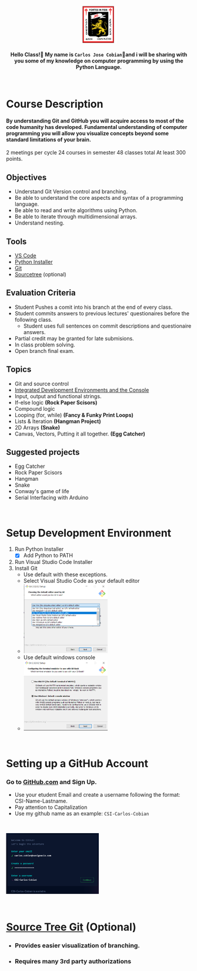 <div style="text-align:center">
        <img    src="images/csi.png" 
                title="Colegio San Ignacio" 
                width="20%" 
                height="20%" />
        <br>

#### Hello Class!👋 My name is `Carlos Jose Cobian`🧙and i will be sharing with you some of my knowledge on computer programming by using the Python Language.
</div>
<br>

# Course Description
#### By understanding Git and GitHub you will acquire access to most of the code humanity has developed. Fundamental understanding of computer programming you will allow you visualize concepts beyond some standard limitations of your brain. 

2 meetings per cycle
24 courses in semester
48 classes total
At least 300 points.

## Objectives
* Understand Git Version control and branching.
* Be able to understand the core aspects and syntax of a programming language.
* Be able to read and write algorithms using Python.  
* Be able to iterate through multidimensional arrays.
* Understand nesting.

## Tools
* [VS Code](https://code.visualstudio.com/download)
* [Python Installer](https://www.python.org/downloads/)
* [Git](https://git-scm.com/downloads)
* [Sourcetree](https://www.sourcetreeapp.com/) (optional)

## Evaluation Criteria
* Student Pushes a comit into his branch at the end of every class. 
* Student commits answers to previous lectures' questionaires before the following class. 
   - Student uses full sentences on commit descriptions and questionaire answers. 
* Partial credit may be granted for late submisions.
* In class problem solving.
* Open branch final exam. 

## Topics
* Git and source control
* [Integrated Development Environments and the Console](/../../tree/main/Modules/Module1/Module1.md)
* Input, output and functional strings.
* If-else logic **(Rock Paper Scisors)**
* Compound logic
* Looping (for, while) **(Fancy & Funky Print Loops)**
* Lists & Iteration **(Hangman Project)**
* 2D Arrays **(Snake)**
* Canvas, Vectors, Putting it all together. **(Egg Catcher)** 

## Suggested projects
* Egg Catcher
* Rock Paper Scisors
* Hangman
* Snake
* Conway's game of life
* Serial Interfacing with Arduino

<br>

# Setup Development Environment
1. Run Python Installer
   - [X] Add Python to PATH
2. Run Visual Studio Code Installer
3. Install Git
   - Use default with these exceptions.
   - Select Visual Studio Code as your default editor
   - <img    src="images/GitSelect.png" 
	title="Select Visual Studio Code as your default editor" 
        width="50%" 
        height="50%" />
   - Use default windows console
   - <img    src="images/DefaultConsole.png" 
	title="Select Visual Studio Code as your default editor" 
        width="50%" 
        height="50%" />

<br>

# Setting up a GitHub Account
### Go to [GitHub.com](https://git-scm.com/downloads) and Sign Up.
* Use your etudent Email and create a username following the format: CSI-Name-Lastname. 
* Pay attention to Capitalization
* Use my github name as an example: `CSI-Carlos-Cobian`
<br>

<img    src="images/GitHubSetup.png" 
        title="Create Account" 
        width="50%" 
        height="50%" />

<br>

# [Source Tree Git](/../../tree/main/Modules/SourceTree/Setup.md) **(Optional)** 

* ### Provides easier visualization of branching. 
* ### Requires many 3rd party authorizations